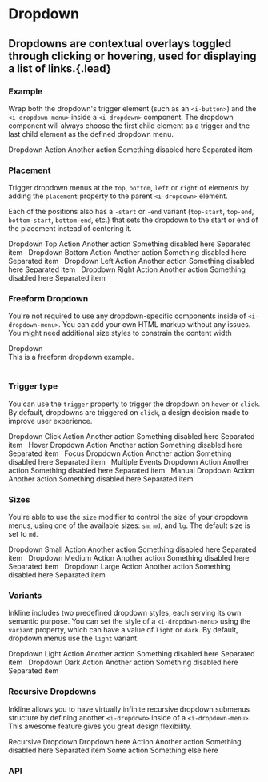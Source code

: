 # Dropdown
## Dropdowns are contextual overlays toggled through clicking or hovering, used for displaying a list of links.{.lead}

### Example
Wrap both the dropdown's trigger element (such as an `<i-button>`) and the `<i-dropdown-menu>` inside a `<i-dropdown>` component. The dropdown component will always choose the first child element as a trigger and the last child element as the defined dropdown menu.

<i-code-preview title="Dropdown Example">

<i-dropdown>
    <i-button>Dropdown <i-icon icon="caret-down" class="_margin-left-1-2" /></i-button>
    <i-dropdown-menu>
        <i-dropdown-item href onclick="return false;">Action</i-dropdown-item>
        <i-dropdown-item href onclick="return false;">Another action</i-dropdown-item>
        <i-dropdown-item href disabled>Something disabled here</i-dropdown-item>
        <i-dropdown-divider />
        <i-dropdown-item>Separated item</i-dropdown-item>
    </i-dropdown-menu>
</i-dropdown>

<template slot="html">

~~~html
<i-dropdown>
    <i-button>Dropdown</i-button>
    <i-dropdown-menu>
        <i-dropdown-item href="">Action</i-dropdown-item>
        <i-dropdown-item :to="{ name: 'home' }">Another action</i-dropdown-item>
        <i-dropdown-item disabled>Something disabled here</i-dropdown-item>
        <i-dropdown-divider />
        <i-dropdown-item>Separated item</i-dropdown-item>
    </i-dropdown-menu>
</i-dropdown>
~~~

</template>
</i-code-preview>

### Placement
Trigger dropdown menus at the `top`, `bottom`, `left` or `right` of elements by adding the `placement` property to the parent `<i-dropdown>` element. 

Each of the positions also has a `-start` or `-end` variant (`top-start`, `top-end`, `bottom-start`, `bottom-end`, etc.) that sets the dropdown to the start or end of the placement instead of centering it. 

<i-code-preview title="Dropdown Placement">

<div>
<i-dropdown placement="top">
    <i-button>Dropdown Top <i-icon icon="caret-up" class="_margin-left-1-2" /></i-button>
    <i-dropdown-menu>
        <i-dropdown-item href onclick="return false;">Action</i-dropdown-item>
        <i-dropdown-item href onclick="return false;">Another action</i-dropdown-item>
        <i-dropdown-item disabled>Something disabled here</i-dropdown-item>
        <i-dropdown-divider />
        <i-dropdown-item>Separated item</i-dropdown-item>
    </i-dropdown-menu>
</i-dropdown>&nbsp;

<i-dropdown placement="bottom">
    <i-button>Dropdown Bottom <i-icon icon="caret-down" class="_margin-left-1-2" /></i-button>
    <i-dropdown-menu>
        <i-dropdown-item href onclick="return false;">Action</i-dropdown-item>
        <i-dropdown-item href onclick="return false;">Another action</i-dropdown-item>
        <i-dropdown-item disabled>Something disabled here</i-dropdown-item>
        <i-dropdown-divider />
        <i-dropdown-item>Separated item</i-dropdown-item>
    </i-dropdown-menu>
</i-dropdown>&nbsp;

<i-dropdown placement="left">
    <i-button>Dropdown Left <i-icon icon="caret-left" class="_margin-right-1-2" /></i-button>
    <i-dropdown-menu>
        <i-dropdown-item href onclick="return false;">Action</i-dropdown-item>
        <i-dropdown-item href onclick="return false;">Another action</i-dropdown-item>
        <i-dropdown-item disabled>Something disabled here</i-dropdown-item>
        <i-dropdown-divider />
        <i-dropdown-item>Separated item</i-dropdown-item>
    </i-dropdown-menu>
</i-dropdown>&nbsp;

<i-dropdown placement="right">
    <i-button>Dropdown Right <i-icon icon="caret-right" class="_margin-left-1-2" /></i-button>
    <i-dropdown-menu>
        <i-dropdown-item href onclick="return false;">Action</i-dropdown-item>
        <i-dropdown-item href onclick="return false;">Another action</i-dropdown-item>
        <i-dropdown-item disabled>Something disabled here</i-dropdown-item>
        <i-dropdown-divider />
        <i-dropdown-item>Separated item</i-dropdown-item>
    </i-dropdown-menu>
</i-dropdown>
</div>

<template slot="html">

~~~html
<i-dropdown placement="top">
    <i-button>Dropdown</i-button>
    <i-dropdown-menu>
        <i-dropdown-item href="">Action</i-dropdown-item>
        <i-dropdown-item :to="{ name: 'home' }">Another action</i-dropdown-item>
        <i-dropdown-item disabled>Something disabled here</i-dropdown-item>
        <i-dropdown-divider />
        <i-dropdown-item>Separated item</i-dropdown-item>
    </i-dropdown-menu>
</i-dropdown>
~~~
~~~html
<i-dropdown placement="bottom">
    <i-button>Dropdown</i-button>
    <i-dropdown-menu>
        <i-dropdown-item href="">Action</i-dropdown-item>
        <i-dropdown-item :to="{ name: 'home' }">Another action</i-dropdown-item>
        <i-dropdown-item disabled>Something disabled here</i-dropdown-item>
        <i-dropdown-divider />
        <i-dropdown-item>Separated item</i-dropdown-item>
    </i-dropdown-menu>
</i-dropdown>
~~~
~~~html
<i-dropdown placement="left">
    <i-button>Dropdown</i-button>
    <i-dropdown-menu>
        <i-dropdown-item href="">Action</i-dropdown-item>
        <i-dropdown-item :to="{ name: 'home' }">Another action</i-dropdown-item>
        <i-dropdown-item disabled>Something disabled here</i-dropdown-item>
        <i-dropdown-divider />
        <i-dropdown-item>Separated item</i-dropdown-item>
    </i-dropdown-menu>
</i-dropdown>
~~~
~~~html
<i-dropdown placement="right">
    <i-button>Dropdown</i-button>
    <i-dropdown-menu>
        <i-dropdown-item href="">Action</i-dropdown-item>
        <i-dropdown-item :to="{ name: 'home' }">Another action</i-dropdown-item>
        <i-dropdown-item disabled>Something disabled here</i-dropdown-item>
        <i-dropdown-divider />
        <i-dropdown-item>Separated item</i-dropdown-item>
    </i-dropdown-menu>
</i-dropdown>
~~~

</template>
</i-code-preview>

### Freeform Dropdown
You're not required to use any dropdown-specific components inside of `<i-dropdown-menu>`. You can add your own HTML markup without any issues. You might need additional size styles to constrain the content width

<i-code-preview title="Freeform Dropdown">

<i-dropdown>
    <i-button>Dropdown</i-button>
    <i-dropdown-menu>
        <div class="_padding-1">This is a freeform dropdown example.</div>
    </i-dropdown-menu>
</i-dropdown>&nbsp;

<template slot="html">

~~~html
<i-dropdown>
    <i-button>Dropdown</i-button>
    <i-dropdown-menu>
        <div class="_padding-1">This is a freeform dropdown example.</div>
    </i-dropdown-menu>
</i-dropdown>
~~~

</template>
</i-code-preview>

### Trigger type
You can use the `trigger` property to trigger the dropdown on `hover` or `click`. By default, dropdowns are triggered on `click`, a design decision made to improve user experience.

<i-code-preview title="Dropdown Trigger">

<i-dropdown trigger="click">
    <i-button>Dropdown Click</i-button>
    <i-dropdown-menu>
        <i-dropdown-item href onclick="return false;">Action</i-dropdown-item>
        <i-dropdown-item href onclick="return false;">Another action</i-dropdown-item>
        <i-dropdown-item disabled>Something disabled here</i-dropdown-item>
        <i-dropdown-divider />
        <i-dropdown-item>Separated item</i-dropdown-item>
    </i-dropdown-menu>
</i-dropdown>&nbsp;

<i-dropdown trigger="hover">
    <i-button>Hover Dropdown</i-button>
    <i-dropdown-menu>
        <i-dropdown-item href onclick="return false;">Action</i-dropdown-item>
        <i-dropdown-item href onclick="return false;">Another action</i-dropdown-item>
        <i-dropdown-item disabled>Something disabled here</i-dropdown-item>
        <i-dropdown-divider />
        <i-dropdown-item>Separated item</i-dropdown-item>
    </i-dropdown-menu>
</i-dropdown>&nbsp;


<i-dropdown trigger="focus">
    <i-button>Focus Dropdown</i-button>
    <i-dropdown-menu>
        <i-dropdown-item href onclick="return false;">Action</i-dropdown-item>
        <i-dropdown-item href onclick="return false;">Another action</i-dropdown-item>
        <i-dropdown-item disabled>Something disabled here</i-dropdown-item>
        <i-dropdown-divider />
        <i-dropdown-item>Separated item</i-dropdown-item>
    </i-dropdown-menu>
</i-dropdown>&nbsp;

<i-dropdown :trigger="['focus', 'hover']">
    <i-button>Multiple Events Dropdown</i-button>
    <i-dropdown-menu>
        <i-dropdown-item href onclick="return false;">Action</i-dropdown-item>
        <i-dropdown-item href onclick="return false;">Another action</i-dropdown-item>
        <i-dropdown-item disabled>Something disabled here</i-dropdown-item>
        <i-dropdown-divider />
        <i-dropdown-item>Separated item</i-dropdown-item>
    </i-dropdown-menu>
</i-dropdown>&nbsp;

<i-dropdown trigger="manual">
    <i-button @click="manualDropdown = !manualDropdown">Manual Dropdown</i-button>
    <i-dropdown-menu v-model="manualDropdown">
        <i-dropdown-item href onclick="return false;">Action</i-dropdown-item>
        <i-dropdown-item href onclick="return false;">Another action</i-dropdown-item>
        <i-dropdown-item disabled>Something disabled here</i-dropdown-item>
        <i-dropdown-divider />
        <i-dropdown-item>Separated item</i-dropdown-item>
    </i-dropdown-menu>
</i-dropdown>&nbsp;

<template slot="html">

~~~html
<i-dropdown trigger="click">
    <i-button>Click Dropdown</i-button>
    <i-dropdown-menu>
        <i-dropdown-item href="">Action</i-dropdown-item>
        <i-dropdown-item :to="{ name: 'home' }">Another action</i-dropdown-item>
        <i-dropdown-item disabled>Something disabled here</i-dropdown-item>
        <i-dropdown-divider />
        <i-dropdown-item>Separated item</i-dropdown-item>
    </i-dropdown-menu>
</i-dropdown>
~~~
~~~html
<i-dropdown trigger="hover">
    <i-button>Hover Dropdown</i-button>
    <i-dropdown-menu>
        <i-dropdown-item href="">Action</i-dropdown-item>
        <i-dropdown-item :to="{ name: 'home' }">Another action</i-dropdown-item>
        <i-dropdown-item disabled>Something disabled here</i-dropdown-item>
        <i-dropdown-divider />
        <i-dropdown-item>Separated item</i-dropdown-item>
    </i-dropdown-menu>
</i-dropdown>
~~~
~~~html
<i-dropdown trigger="focus">
    <i-button>Focus Dropdown</i-button>
    <i-dropdown-menu>
        <i-dropdown-item href="">Action</i-dropdown-item>
        <i-dropdown-item :to="{ name: 'home' }">Another action</i-dropdown-item>
        <i-dropdown-item disabled>Something disabled here</i-dropdown-item>
        <i-dropdown-divider />
        <i-dropdown-item>Separated item</i-dropdown-item>
    </i-dropdown-menu>
</i-dropdown>
~~~
~~~html
<i-dropdown :trigger="['focus', 'hover']">
    <i-button>Multiple Events Dropdown</i-button>
    <i-dropdown-menu>
        <i-dropdown-item href="">Action</i-dropdown-item>
        <i-dropdown-item :to="{ name: 'home' }">Another action</i-dropdown-item>
        <i-dropdown-item disabled>Something disabled here</i-dropdown-item>
        <i-dropdown-divider />
        <i-dropdown-item>Separated item</i-dropdown-item>
    </i-dropdown-menu>
</i-dropdown>
~~~
~~~html
<i-dropdown trigger="manual">
    <i-button @click="visible = !visible">Manual Dropdown</i-button>
    <i-dropdown-menu v-model="visible">
        <i-dropdown-item href="">Action</i-dropdown-item>
        <i-dropdown-item :to="{ name: 'home' }">Another action</i-dropdown-item>
        <i-dropdown-item disabled>Something disabled here</i-dropdown-item>
        <i-dropdown-divider />
        <i-dropdown-item>Separated item</i-dropdown-item>
    </i-dropdown-menu>
</i-dropdown>
~~~

</template>
</i-code-preview>

### Sizes
You're able to use the `size` modifier to control the size of your dropdown menus, using one of the available sizes: `sm`, `md`, and `lg`. 
The default size is set to `md`.

<i-code-preview title="Dropdown Sizes">

<div>
<i-dropdown>
    <i-button>Dropdown Small</i-button>
    <i-dropdown-menu size="sm">
        <i-dropdown-item href onclick="return false;">Action</i-dropdown-item>
        <i-dropdown-item href onclick="return false;">Another action</i-dropdown-item>
        <i-dropdown-item disabled>Something disabled here</i-dropdown-item>
        <i-dropdown-divider />
        <i-dropdown-item>Separated item</i-dropdown-item>
    </i-dropdown-menu>
</i-dropdown>&nbsp;

<i-dropdown>
    <i-button>Dropdown Medium</i-button>
    <i-dropdown-menu size="md">
        <i-dropdown-item href onclick="return false;">Action</i-dropdown-item>
        <i-dropdown-item href onclick="return false;">Another action</i-dropdown-item>
        <i-dropdown-item disabled>Something disabled here</i-dropdown-item>
        <i-dropdown-divider />
        <i-dropdown-item>Separated item</i-dropdown-item>
    </i-dropdown-menu>
</i-dropdown>&nbsp;

<i-dropdown>
    <i-button>Dropdown Large</i-button>
    <i-dropdown-menu size="lg">
        <i-dropdown-item href onclick="return false;">Action</i-dropdown-item>
        <i-dropdown-item href onclick="return false;">Another action</i-dropdown-item>
        <i-dropdown-item disabled>Something disabled here</i-dropdown-item>
        <i-dropdown-divider />
        <i-dropdown-item>Separated item</i-dropdown-item>
    </i-dropdown-menu>
</i-dropdown>
</div>

<template slot="html">

~~~html
<i-dropdown>
    <i-button>Dropdown Small</i-button>
    <i-dropdown-menu size="sm">
        <i-dropdown-item href="">Action</i-dropdown-item>
        <i-dropdown-item href="">Another action</i-dropdown-item>
        <i-dropdown-item disabled>Something disabled here</i-dropdown-item>
        <i-dropdown-divider />
        <i-dropdown-item>Separated item</i-dropdown-item>
    </i-dropdown-menu>
</i-dropdown>
~~~
~~~html
<i-dropdown>
    <i-button>Dropdown Medium</i-button>
    <i-dropdown-menu size="md">
        <i-dropdown-item href="">Action</i-dropdown-item>
        <i-dropdown-item href="">Another action</i-dropdown-item>
        <i-dropdown-item disabled>Something disabled here</i-dropdown-item>
        <i-dropdown-divider />
        <i-dropdown-item>Separated item</i-dropdown-item>
    </i-dropdown-menu>
</i-dropdown>
~~~
~~~html
<i-dropdown>
    <i-button>Dropdown Large</i-button>
    <i-dropdown-menu size="lg">
        <i-dropdown-item href="">Action</i-dropdown-item>
        <i-dropdown-item href="">Another action</i-dropdown-item>
        <i-dropdown-item disabled>Something disabled here</i-dropdown-item>
        <i-dropdown-divider />
        <i-dropdown-item>Separated item</i-dropdown-item>
    </i-dropdown-menu>
</i-dropdown>
~~~

</template>
</i-code-preview>


### Variants
Inkline includes two predefined dropdown styles, each serving its own semantic purpose. You can set the style of a `<i-dropdown-menu>` using the `variant` property, which can have a value of `light` or `dark`. By default, dropdown menus use the `light` variant.

<i-code-preview title="Dropdown Variants">

<div>
<i-dropdown>
    <i-button variant="light">Dropdown Light</i-button>
    <i-dropdown-menu variant="light">
        <i-dropdown-item href onclick="return false;">Action</i-dropdown-item>
        <i-dropdown-item href onclick="return false;">Another action</i-dropdown-item>
        <i-dropdown-item disabled>Something disabled here</i-dropdown-item>
        <i-dropdown-divider />
        <i-dropdown-item>Separated item</i-dropdown-item>
    </i-dropdown-menu>
</i-dropdown>&nbsp;

<i-dropdown>
    <i-button variant="dark">Dropdown Dark</i-button>
    <i-dropdown-menu variant="dark">
        <i-dropdown-item href onclick="return false;">Action</i-dropdown-item>
        <i-dropdown-item href onclick="return false;">Another action</i-dropdown-item>
        <i-dropdown-item disabled>Something disabled here</i-dropdown-item>
        <i-dropdown-divider />
        <i-dropdown-item>Separated item</i-dropdown-item>
    </i-dropdown-menu>
</i-dropdown>
</div>

<template slot="html">

~~~html
<i-dropdown>
    <i-button variant="light">Dropdown Light</i-button>
    <i-dropdown-menu variant="light">
        <i-dropdown-item href="">Action</i-dropdown-item>
        <i-dropdown-item href="">Another action</i-dropdown-item>
        <i-dropdown-item disabled>Something disabled here</i-dropdown-item>
        <i-dropdown-divider />
        <i-dropdown-item>Separated item</i-dropdown-item>
    </i-dropdown-menu>
</i-dropdown>
~~~

~~~html
<i-dropdown>
    <i-button variant="dark">Dropdown Dark</i-button>
    <i-dropdown-menu variant="dark">
        <i-dropdown-item href="">Action</i-dropdown-item>
        <i-dropdown-item href="">Another action</i-dropdown-item>
        <i-dropdown-item disabled>Something disabled here</i-dropdown-item>
        <i-dropdown-divider />
        <i-dropdown-item>Separated item</i-dropdown-item>
    </i-dropdown-menu>
</i-dropdown>
~~~

</template>
</i-code-preview>

### Recursive Dropdowns
Inkline allows you to have virtually infinite recursive dropdown submenus structure by defining another `<i-dropdown>` inside of a `<i-dropdown-menu>`. This awesome feature gives you great design flexibility.

<i-code-preview title="Recursive Dropdown">

<div>
<i-dropdown :hide-on-click="false">
    <i-button>Recursive Dropdown</i-button>
    <i-dropdown-menu>
        <i-dropdown placement="right-start">
            <i-dropdown-item>Dropdown here</i-dropdown-item>
            <i-dropdown-menu>
                <i-dropdown-item href onclick="return false;">Action</i-dropdown-item>
                <i-dropdown-item href onclick="return false;">Another action</i-dropdown-item>
                <i-dropdown-item disabled>Something disabled here</i-dropdown-item>
                <i-dropdown-divider />
                <i-dropdown-item>Separated item</i-dropdown-item>
            </i-dropdown-menu>
        </i-dropdown>
        <i-dropdown-divider />
        <i-dropdown-item href onclick="return false;">Some action</i-dropdown-item>
        <i-dropdown-item disabled>Something else here</i-dropdown-item>
    </i-dropdown-menu>
</i-dropdown>
</div>

<template slot="html">

~~~html
<i-dropdown :hide-on-click="false">
    <i-button>Dropdown</i-button>
    <i-dropdown-menu>
        <i-dropdown placement="right-start">
            <i-dropdown-item href="">Dropdown here</i-dropdown-item>
            <i-dropdown-menu>
                <i-dropdown-item href="">Action</i-dropdown-item>
                <i-dropdown-item href="">Another action</i-dropdown-item>
                <i-dropdown-item disabled>Something disabled here</i-dropdown-item>
                <i-dropdown-divider />
                <i-dropdown-item>Separated item</i-dropdown-item>
            </i-dropdown-menu>
        </i-dropdown>
        <i-dropdown-divider />
        <i-dropdown-item href="">Some action</i-dropdown-item>
        <i-dropdown-item disabled>Something else here</i-dropdown-item>
    </i-dropdown-menu>
</i-dropdown>
~~~

</template>
</i-code-preview>


### API

<i-api-preview title="Dropdown API" expanded markup="i-dropdown" link="https://github.com/inkline/inkline/tree/master/packages/inkline/src/components/Dropdown">
    <template slot="props">
        <api-table>
            <api-table-row>
                <template slot="property">disabled</template>
                <template slot="description">Sets the dropdown state as disabled.</template>
                <template slot="type"><code>Boolean</code></template>
                <template slot="values"><code>true</code>, <code>false</code></template>
                <template slot="default"><code>false</code></template>
            </api-table-row>
            <api-table-row>
                <template slot="property">hide-on-click</template>
                <template slot="description">Determines whether to hide the dropdown when clicking it.</template>
                <template slot="type"><code>Boolean</code></template>
                <template slot="values"><code>true</code>, <code>false</code></template>
                <template slot="default"><code>false</code></template>
            </api-table-row>
            <api-table-row>
                <template slot="property">id</template>
                <template slot="description">Sets the identifier of the dropdown.</template>
                <template slot="type"><code>String</code></template>
                <template slot="values"></template>
                <template slot="default"><code>dropdown-&lt;uid&gt;</code></template>
            </api-table-row>
            <api-table-row>
                <template slot="property">keymap</template>
                <template slot="description">Sets the keymap of the dropdown component.</template>
                <template slot="type"><code>Object</code></template>
                <template slot="values"></template>
<template slot="default-row">
                
~~~js
{ 
    navigate: ['up', 'down'], 
    select: ['enter', 'space'], 
    show: ['enter', 'space'], 
    hide: ['esc', 'tab'] 
}
~~~

</template>
            </api-table-row>
            <api-table-row>
                <template slot="property">placement</template>
                <template slot="description">Sets the placement of the dropdown.</template>
                <template slot="type"><code>String</code></template>
                <template slot="values">
                    <code>top</code>, 
                    <code>top-start</code>,
                    <code>top-end</code>,
                    <code>bottom</code>, 
                    <code>bottom-start</code>,
                    <code>bottom-end</code>,
                    <code>left</code>, 
                    <code>left-start</code>,
                    <code>left-end</code>,
                    <code>right</code>, 
                    <code>right-start</code>,
                    <code>right-end</code>
                </template>
                <template slot=""><code>bottom</code></template>
            </api-table-row>
            <api-table-row>
                <template slot="property">variant</template>
                <template slot="description">Sets the color variant of the collapsible component.</template>
                <template slot="type"><code>String</code></template>
                <template slot="values"><code>light</code>, <code>dark</code></template>
                <template slot="default"><code>light</code></template>
            </api-table-row>
        </api-table>
    </template>
    <template slot="slots">
        <api-table>
            <api-table-row>
                <template slot="property">default</template>
                <template slot="description">Slot for dropdown component trigger and dropdown menu. The first direct child represents the trigger, the second direct child represents the dropdown menu.</template>
            </api-table-row>
        </api-table>
    </template>
    <template slot="events">
        <api-table>
            <api-table-row>
                <template slot="event">action</template>
                <template slot="description">Emitted when dropdown item with action is clicked.</template>
                <template slot="type"><code>(action: String | Number | Boolean, instance: VueComponent) => {}</code></template>
            </api-table-row>
            <api-table-row>
                <template slot="event">change</template>
                <template slot="description">Emitted when visibility changes.</template>
                <template slot="type"><code>(visible: Boolean) => {}</code></template>
            </api-table-row>
        </api-table>
    </template>
</i-api-preview>

<i-api-preview title="Dropdown Menu API" markup="i-dropdown-menu" expanded link="https://github.com/inkline/inkline/tree/master/packages/inkline/src/components/DropdownMenu">
    <template slot="props">
        <api-table>
            <api-table-row>
                <template slot="property">arrow</template>
                <template slot="description">Sets whether to attach an arrow to the dropdown menu.</template>
                <template slot="type"><code>Boolean</code></template>
                <template slot="values"><code>true</code>, <code>false</code></template>
                <template slot="default"><code>true</code></template>
            </api-table-row>
            <api-table-row>
                <template slot="property">transform-origin</template>
                <template slot="description">Sets the transform origin of the dropdown menu.</template>
                <template slot="type">
                    <code>Boolean</code>, 
                    <code>String</code> 
                </template>
                <template slot=""></template>
                <template slot=""><code>true</code></template>
            </api-table-row>
            <api-table-row>
                <template slot="property">popper-options</template>
                <template slot="description">Sets custom options for the Popper.js plugin.</template>
                <template slot="type"><code>Object</code></template>
                <template slot="values"></template>
                <template slot="default"></template>
            </api-table-row>
        </api-table>
    </template>
    <template slot="slots">
        <api-table>
            <api-table-row>
                <template slot="slot">default</template>
                <template slot="description">Slot for dropdown menu default content.</template>
            </api-table-row>
        </api-table>
    </template>
</i-api-preview>

<i-api-preview title="Dropdown Item API" markup="i-dropdown-item" expanded link="https://github.com/inkline/inkline/tree/master/packages/inkline/src/components/DropdownItem">
    <template slot="props">
        <api-table>
            <api-table-row>
                <template slot="property">action</template>
                <template slot="description">Set an action to be emitted by the <code>i-dropdown</code> parent when the dropdown item is clicked.</template>
                <template slot="type">
                    <code>String</code>, 
                    <code>Number</code>, 
                    <code>Boolean</code> 
                </template>
                <template slot=""></template>
                <template slot=""></template>
            </api-table-row>
            <api-table-row>
                <template slot="property">disabled</template>
                <template slot="description">Set the state of the dropdown item component as disabled.</template>
                <template slot="type"><code>Boolean</code></template>
                <template slot="values"><code>true</code>, <code>false</code></template>
                <template slot="default"><code>false</code></template>
            </api-table-row>
            <api-table-row>
                <template slot="property">tag</template>
                <template slot="description">Sets the tag to be used for the component. If <code>to</code> or <code>href</code> attribute is provided, an <code>a</code> tag will be used.</template>
                <template slot="type"><code>String</code></template>
                <template slot="values"></template>
                <template slot="default"><code>div</code></template>
            </api-table-row>
        </api-table>
    </template>
    <template slot="slots">
        <api-table>
            <api-table-row>
                <template slot="slot">default</template>
                <template slot="description">Slot for dropdown item default content.</template>
            </api-table-row>
        </api-table>
    </template>
</i-api-preview>
